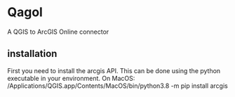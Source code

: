 # Qagol
A QGIS to ArcGIS Online connector

## installation

First you need to install the arcgis API. 
This can be done using the python executable in your environment. On MacOS:
   /Applications/QGIS.app/Contents/MacOS/bin/python3.8 -m pip install arcgis


